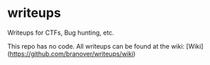 # writeups
Writeups for CTFs, Bug hunting, etc.

This repo has no code.  All writeups can be found at the wiki:
[Wiki] (https://github.com/branover/writeups/wiki)
